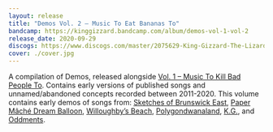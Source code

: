 ```yaml
---
layout: release
title: "Demos Vol. 2 – Music To Eat Bananas To"
bandcamp: https://kinggizzard.bandcamp.com/album/demos-vol-1-vol-2
release_date: 2020-09-29
discogs: https://www.discogs.com/master/2075629-King-Gizzard-The-Lizard-Wizard-Demos-Vol-2-Music-To-Eat-Bananas-To
cover: ./cover.jpg
---
```


A compilation of Demos, released alongside [Vol. 1 – Music To Kill Bad People To](../demos-vol-1-music-to-kill-bad-people-to). Contains early versions of published songs and unnamed/abandoned concepts recorded between 2011-2020. This volume contains early demos of songs from: [Sketches of Brunswick East](../sketches-of-brunswick-east), [Paper Mâché Dream Balloon](../paper-mache-dream-balloon), [Willoughby’s Beach](../willoughbys-beach), [Polygondwanaland](../polygondwanaland), [K.G.](../kg), and [Oddments](../oddments).
